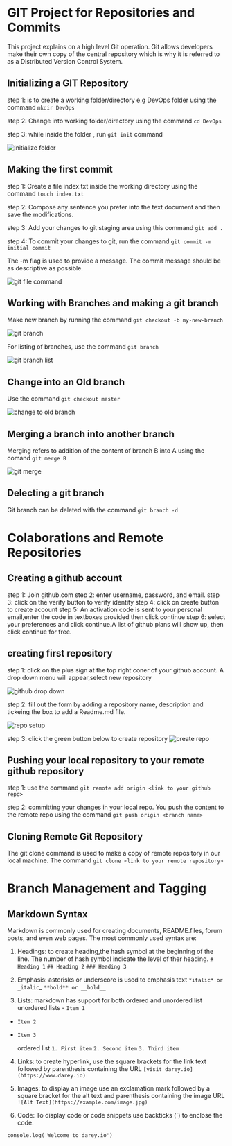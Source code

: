 # GIT Project for Repositories and Commits 

This project explains on a high level Git operation. Git allows developers make their own copy of the central repository which is why it is referred to as a Distributed Version Control System.  

## Initializing a GIT Repository

step 1:  is to create a working folder/directory e.g DevOps folder using the command `mkdir DevOps`

step 2: Change into working folder/directory using the command `cd DevOps`

step 3: while inside the folder , run `git init` command

![initialize folder](./Images/initialize_git_folder.PNG)

## Making the first commit

step 1: Create a file index.txt inside the working directory using the command `touch index.txt`

step 2: Compose any sentence you prefer into the text document and then save the modifications.

step 3: Add your changes to git staging area using this command `git add .`

step 4: To commit your changes to git, run the command `git commit -m initial commit`

The -m flag is used to provide a message. The commit message should be as descriptive as possible.

![git file command](./Images/git_file_commit.PNG)


## Working with Branches and making a git branch

Make new branch by running the command `git checkout -b my-new-branch`

![git branch](./Images/git_branch.PNG)


For listing of branches, use the command `git branch`

![git branch list ](./Images/git_branch_list.PNG)

## Change into an Old branch

Use the command `git checkout master`

![change to old branch](./Images/change_to_old_branch.PNG) 

## Merging a branch into another branch 

Merging refers to addition of the content of branch B into A using the comand `git merge B`

![git merge](./Images/git_merge.PNG)

## Delecting a git branch

Git branch can be deleted with the command `git branch -d`

# Colaborations and Remote Repositories

## Creating a github account
step 1: Join github.com 
step 2: enter username, password, and email.
step 3: click on the verify button to verify identity
step 4: click on create button to create account
step 5: An activation code is sent to your personal email,enter the code in textboxes provided then click continue
step 6: select your preferences and click continue.A list of github plans will show up, then click continue for free.

## creating first repository
step 1: click on the plus sign at the top right coner of your github account. A drop down menu will appear,select new repository


![github drop down](./Images/github_dropdown.PNG)

step 2: fill out the form by adding a repository name, description and tickeing the box to add a Readme.md file.

![repo setup](./Images/github_repo_setup.PNG)

step 3: click the green button below to create repository
![create repo](./Images/create_repo.PNG)

 ## Pushing your local repository to your remote github repository

 step 1: use the command `git remote add origin <link to your github repo>`

 step 2: committing your changes in your local repo. You push the content to the remote repo using the command `git push origin <branch name>`

 ## Cloning Remote Git Repository

 The git clone command is used to make a copy of remote repository in our local machine. The command `git clone <link to your remote repository>`

 # Branch Management and Tagging 

 ## Markdown Syntax
 Markdown is commonly used for creating documents, README.files, forum posts, and even web pages. The most commonly used syntax are:

 1. Headings: to create heading,the hash symbol at the beginning of the line. The number of hash symbol indicate the level of ther heading. 
 `# Heading 1`
 `## Heading 2`
 `### Heading 3`

 2. Emphasis: asterisks or underscore is used to emphasis text
`*italic* or _italic`_
`**bold** or __bold__`

3. Lists: markdown has support for both ordered and unordered list
   unordered lists - 
  `Item 1`
- `Item 2`
- `Item 3`

   ordered list 
`1. First item`
`2. Second item`
`3. Third item`

4. Links: to create hyperlink, use the square brackets for the link text followed by parenthesis containing the URL
  `[visit darey.io](https://www.darey.io)`

5. Images: to display an image use an exclamation mark followed by a square bracket for the alt text and parenthesis containing the image URL
  `![Alt Text](https://example.com/image.jpg)`


6. Code: To display code or code snippets use backticks (`) to enclose the code.

 `console.log('Welcome to darey.io')`
















